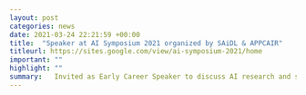 ```yaml
---
layout: post
categories: news
date: 2021-03-24 22:21:59 +00:00
title:  "Speaker at AI Symposium 2021 organized by SAiDL & APPCAIR"
titleurl: https://sites.google.com/view/ai-symposium-2021/home
important: ""
highlight: ""
summary:   Invited as Early Career Speaker to discuss AI research and suggestions to get started in it. <br><br> <center><iframe width="480" height="280" src="https://www.youtube.com/embed/7lNl4E9QTcs?start=325" title="YouTube video player" frameborder="1" allow="accelerometer; autoplay; clipboard-write; encrypted-media; gyroscope; picture-in-picture" allowfullscreen></iframe></center>
---
```

